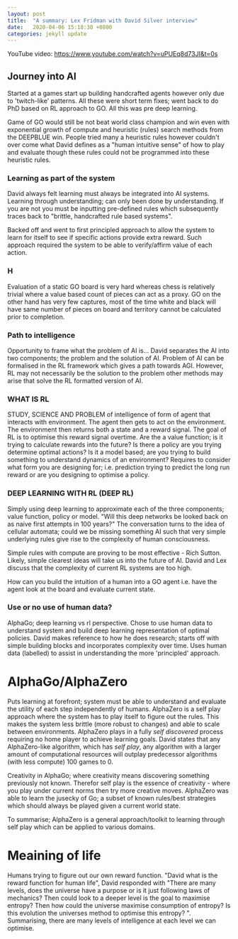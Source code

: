 ```yaml
---
layout: post
title:  "A summary: Lex Fridman with David Silver interview"
date:   2020-04-06 15:18:30 +0800
categories: jekyll update
---
```


YouTube video:
https://www.youtube.com/watch?v=uPUEq8d73JI&t=0s

## Journey into AI
Started at a games start up building handcrafted agents however only due to 'twitch-like' patterns. All these were short term fixes; went back to do PhD based on RL approach to GO. All this was pre deep learning.

Game of GO would still be not beat world class champion and win even with exponential growth of compute and heuristic (rules) search methods from the DEEPBLUE win. People tried many a heuristic rules however couldn't over come what David defines as a "human intuitive sense" of how to play and evaluate though these rules could not be programmed into these heuristic rules.

### Learning as part of the system
David always felt learning must always be integrated into AI systems. Learning through understanding; can only been done by understanding. If you are not you must be inputting pre-defined rules which subsequently traces back to "brittle, handcrafted rule based systems".

Backed off and went to first principled approach to allow the system to learn for itself to see if specific actions provide extra reward. Such approach required the system to be able to verify/affirm value of each action.

### H
Evaluation of a static GO board is very hard whereas chess is relatively trivial where a value based count of pieces can act as a proxy. GO on the other hand has very few captures, most of the time white and black will have same number of pieces on board and territory cannot be calculated prior to completion.


### Path to intelligence
Opportunity to frame what the problem of AI is... David separates the AI into two components; the problem and the solution of AI. Problem of AI can be formalised in the RL framework which gives a path towards AGI. However, RL may not necessarily be the solution to the problem other methods may arise that solve the RL formatted version of AI.


### WHAT IS RL

STUDY, SCIENCE AND PROBLEM of intelligence of form of agent that interacts with environment. The agent then gets to act on the environment. The environment then returns both a state and a reward signal. The goal of RL is to optimise this reward signal overtime. Are the a value function; is it trying to calculate rewards into the future? Is there a policy are you trying determine optimal actions? Is it a model based; are you trying to build something to understand dynamics of an environment? Requires to consider what form you are designing for; i.e. prediction trying to predict the long run reward or are you designing to optimise a policy.


### DEEP LEARNING WITH RL (DEEP RL)
Simply using deep learning to approximate each of the three components; value function, policy or model. "Will this deep networks be looked back on as naive first attempts in 100 years?" The conversation turns to the idea of cellular automata; could we be missing something AI such that very simple underlying rules give rise to the complexity of human consciousness.

Simple rules with compute are proving to be most effective - Rich Sutton. Likely, simple clearest ideas will take us into the future of AI. David and Lex discuss that the complexity of current RL systems are too high.

How can you build the intuition of a human into a GO agent i.e. have the agent look at the board and evaluate current state.


### Use or no use of human data?
AlphaGo; deep learning vs rl perspective. Chose to use human data to understand system and build deep learning representation of optimal policies. David makes reference to how he does research; starts off with simple building blocks and incorporates complexity over time. Uses human data (labelled) to assist in understanding the more 'principled' approach.


# AlphaGo/AlphaZero
Puts learning at forefront; system must be able to understand and evaluate the utility of each step independently of humans. AlphaZero is a self play approach where the system has to play itself to figure out the rules. This makes the system less brittle (more robust to changes) and able to scale between environments. AlphaZero plays in a fully _self discovered_ process requiring no home player to achieve learning goals. David states that any AlphaZero-like algorithm, which has _self play_, any algorithm with a larger amount of computational resources will outplay predecessor algorithms (with less compute) 100 games to 0.

Creativity in AlphaGo; where creativity means discovering something previously not known. Therefor self play is the essence of creativity - where you play under current norms then try more creative moves. AlphaZero was able to learn the jusecky of Go; a subset of known rules/best strategies which should always be played given a current world state.

To summarise; AlphaZero is a general approach/toolkit to learning through self play which can be applied to various domains.

# Meaining of life
Humans trying to figure out our own reward function. "David what is the reward function for human life", David responded with "There are many levels, does the universe have a purpose or is it just following laws of mechanics? Then could look to a deeper level is the goal to maximise entropy? Then how could the universe maximise consumption of entropy? Is this evolution the universes method to optimise this entropy?
". Summarising, there are many levels of intelligence at each level we can optimise.
